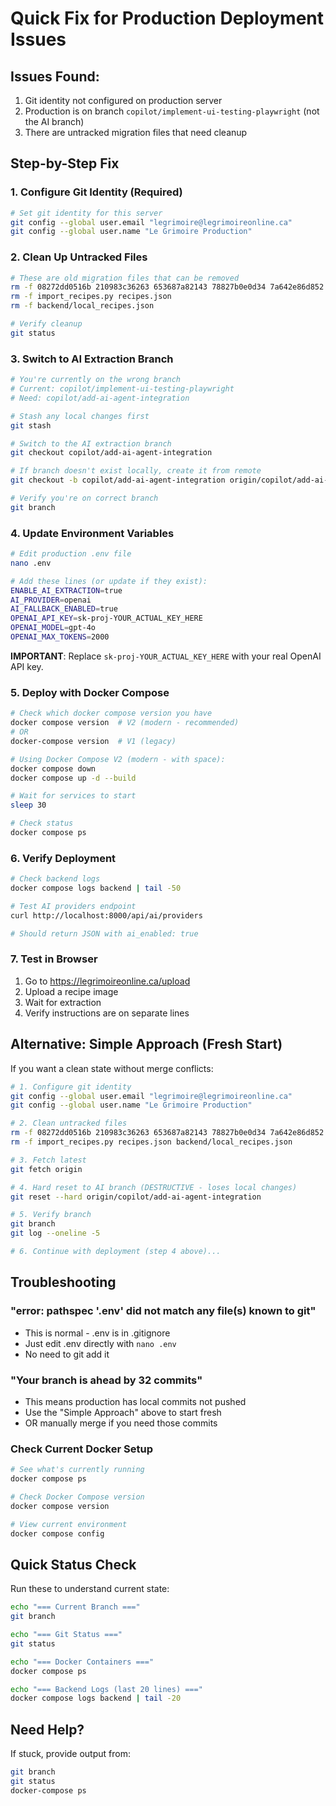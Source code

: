 # Quick Fix for Production Deployment Issues

## Issues Found:
1. Git identity not configured on production server
2. Production is on branch `copilot/implement-ui-testing-playwright` (not the AI branch)
3. There are untracked migration files that need cleanup

## Step-by-Step Fix

### 1. Configure Git Identity (Required)

```bash
# Set git identity for this server
git config --global user.email "legrimoire@legrimoireonline.ca"
git config --global user.name "Le Grimoire Production"
```

### 2. Clean Up Untracked Files

```bash
# These are old migration files that can be removed
rm -f 08272dd0516b 210983c36263 653687a82143 78827b0e0d34 7a642e86d852 b8753f97e123
rm -f import_recipes.py recipes.json
rm -f backend/local_recipes.json

# Verify cleanup
git status
```

### 3. Switch to AI Extraction Branch

```bash
# You're currently on the wrong branch
# Current: copilot/implement-ui-testing-playwright
# Need: copilot/add-ai-agent-integration

# Stash any local changes first
git stash

# Switch to the AI extraction branch
git checkout copilot/add-ai-agent-integration

# If branch doesn't exist locally, create it from remote
git checkout -b copilot/add-ai-agent-integration origin/copilot/add-ai-agent-integration

# Verify you're on correct branch
git branch
```

### 4. Update Environment Variables

```bash
# Edit production .env file
nano .env

# Add these lines (or update if they exist):
ENABLE_AI_EXTRACTION=true
AI_PROVIDER=openai
AI_FALLBACK_ENABLED=true
OPENAI_API_KEY=sk-proj-YOUR_ACTUAL_KEY_HERE
OPENAI_MODEL=gpt-4o
OPENAI_MAX_TOKENS=2000
```

**IMPORTANT**: Replace `sk-proj-YOUR_ACTUAL_KEY_HERE` with your real OpenAI API key.

### 5. Deploy with Docker Compose

```bash
# Check which docker compose version you have
docker compose version  # V2 (modern - recommended)
# OR
docker-compose version  # V1 (legacy)

# Using Docker Compose V2 (modern - with space):
docker compose down
docker compose up -d --build

# Wait for services to start
sleep 30

# Check status
docker compose ps
```

### 6. Verify Deployment

```bash
# Check backend logs
docker compose logs backend | tail -50

# Test AI providers endpoint
curl http://localhost:8000/api/ai/providers

# Should return JSON with ai_enabled: true
```

### 7. Test in Browser

1. Go to https://legrimoireonline.ca/upload
2. Upload a recipe image
3. Wait for extraction
4. Verify instructions are on separate lines

## Alternative: Simple Approach (Fresh Start)

If you want a clean state without merge conflicts:

```bash
# 1. Configure git identity
git config --global user.email "legrimoire@legrimoireonline.ca"
git config --global user.name "Le Grimoire Production"

# 2. Clean untracked files
rm -f 08272dd0516b 210983c36263 653687a82143 78827b0e0d34 7a642e86d852 b8753f97e123
rm -f import_recipes.py recipes.json backend/local_recipes.json

# 3. Fetch latest
git fetch origin

# 4. Hard reset to AI branch (DESTRUCTIVE - loses local changes)
git reset --hard origin/copilot/add-ai-agent-integration

# 5. Verify branch
git branch
git log --oneline -5

# 6. Continue with deployment (step 4 above)...
```

## Troubleshooting

### "error: pathspec '.env' did not match any file(s) known to git"
- This is normal - .env is in .gitignore
- Just edit .env directly with `nano .env`
- No need to git add it

### "Your branch is ahead by 32 commits"
- This means production has local commits not pushed
- Use the "Simple Approach" above to start fresh
- OR manually merge if you need those commits

### Check Current Docker Setup

```bash
# See what's currently running
docker compose ps

# Check Docker Compose version
docker compose version

# View current environment
docker compose config
```

## Quick Status Check

Run these to understand current state:

```bash
echo "=== Current Branch ==="
git branch

echo "=== Git Status ==="
git status

echo "=== Docker Containers ==="
docker compose ps

echo "=== Backend Logs (last 20 lines) ==="
docker compose logs backend | tail -20
```

## Need Help?

If stuck, provide output from:
```bash
git branch
git status
docker-compose ps
```
